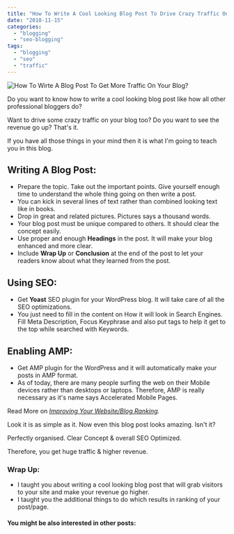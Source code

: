 ```yaml
---
title: "How To Write A Cool Looking Blog Post To Drive Crazy Traffic On Your Blog?"
date: "2018-11-15"
categories: 
  - "blogging"
  - "seo-blogging"
tags: 
  - "blogging"
  - "seo"
  - "traffic"
---
```


![How To Wirte A Blog Post To Get More Traffic On Your Blog?](/posts/2018/11/images/How-To-Drive-Crazy-Traffic-on-Your-Blog.png)

Do you want to know how to write a cool looking blog post like how all other professional bloggers do?

Want to drive some crazy traffic on your blog too? Do you want to see the revenue go up? That's it.

If you have all those things in your mind then it is what I'm going to teach you in this blog. 

## Writing A Blog Post:

- Prepare the topic. Take out the important points. Give yourself enough time to understand the whole thing going on then write a post.
- You can kick in several lines of text rather than combined looking text like in books.
- Drop in great and related pictures. Pictures says a thousand words.
- Your blog post must be unique compared to others. It should clear the concept easily.
- Use proper and enough **Headings** in the post. It will make your blog enhanced and more clear.
- Include **Wrap Up** or **Conclusion** at the end of the post to let your readers know about what they learned from the post.

## Using SEO:

- Get **Yoast** SEO plugin for your WordPress blog. It will take care of all the SEO optimizations.
- You just need to fill in the content on How it will look in Search Engines. Fill Meta Description, Focus Keyphrase and also put tags to help it get to the top while searched with Keywords.

## Enabling AMP:

- Get AMP plugin for the WordPress and it will automatically make your posts in AMP format. 
- As of today, there are many people surfing the web on their Mobile devices rather than desktops or laptops. Therefore, AMP is really necessary as it's name says Accelerated Mobile Pages.

Read More on [_Improving Your Website/Blog Ranking_](https://sastaeinstein.com/2018/10/how-to-improve-your-website-ranking-starting-a-successful-blog.html)_._

Look it is as simple as it. Now even this blog post looks amazing. Isn't it?

Perfectly organised. Clear Concept & overall SEO Optimized.

Therefore, you get huge traffic & higher revenue.

### **Wrap Up:**

- I taught you about writing a cool looking blog post that will grab visitors to your site and make your revenue go higher.
- I taught you the additional things to do which results in ranking of your post/page.

#### **You might be also interested in other posts:**
